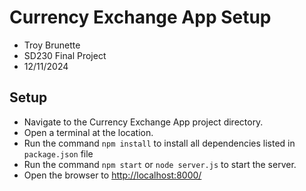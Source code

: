 # Currency Exchange App Setup

- Troy Brunette
- SD230 Final Project
- 12/11/2024

## Setup

- Navigate to the Currency Exchange App project directory.
- Open a terminal at the location.
- Run the command `npm install` to install all dependencies listed in `package.json` file
- Run the command `npm start` or `node server.js` to start the server.
- Open the browser to [http://localhost:8000/](http://localhost:8000/)